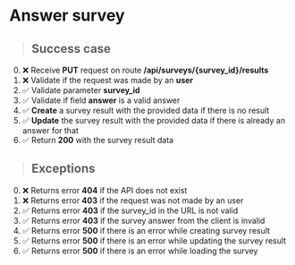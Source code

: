 # Answer survey

> ## Success case

0. :x: Receive **PUT** request on route **/api/surveys/{survey_id}/results**
1. :x: Validate if the request was made by an **user**
2. ✅ Validate parameter **survey_id**
3. ✅ Validate if field **answer** is a valid answer
4. ✅ **Create** a survey result with the provided data if there is no result
5. ✅ **Update** the survey result with the provided data if there is already an answer for that
6. ✅ Return **200** with the survey result data

> ## Exceptions

0. :x: Returns error **404** if the API does not exist
1. :x: Returns error **403** if the request was not made by an user
2. ✅ Returns error **403** if the survey_id in the URL is not valid
3. ✅ Returns error **403** if the survey answer from the client is invalid
4. ✅ Returns error **500** if there is an error while creating survey result
5. ✅ Returns error **500** if there is an error while updating the survey result
6. ✅ Returns error **500** if there is an error while loading the survey